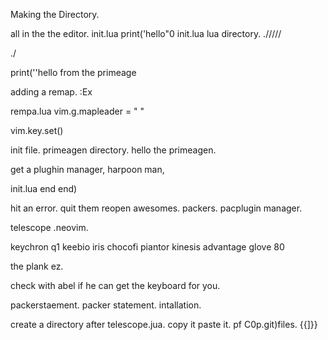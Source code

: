 


Making the Directory. 

all in the the editor. 
init.lua
print('hello"0
init.lua
lua directory. 
./////


./


print(''hello from the primeage


adding a remap. :Ex





rempa.lua
vim.g.mapleader = "
"

vim.key.set()




init file. primeagen directory. 
hello the primeagen. 

get a plughin manager, harpoon man,

init.lua
end
end)



hit an error. 
quit them reopen awesomes. packers. pacplugin manager. 


telescope .neovim. 


keychron q1
keebio iris
chocofi
piantor
kinesis advantage
glove 80


the plank ez. 


check with abel if he can get the keyboard for you. 






packerstaement. 
packer statement. intallation. 


create a directory after telescope.jua. 
copy it paste it. 
pf C0p.git)files.  {{]}}